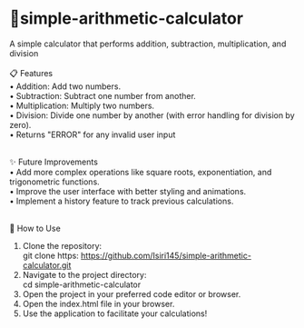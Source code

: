 # 📱simple-arithmetic-calculator
A simple calculator that performs addition, subtraction, multiplication, and division<br><br>
📋 Features<br>
• Addition: Add two numbers.<br>
• Subtraction: Subtract one number from another.<br>
• Multiplication: Multiply two numbers.<br>
• Division: Divide one number by another (with error handling for division by zero).<br>
• Returns "ERROR" for any invalid user input <br><br>

✨ Future Improvements <br>
• Add more complex operations like square roots, exponentiation, and trigonometric functions. <br>
• Improve the user interface with better styling and animations. <br>
• Implement a history feature to track previous calculations.<br><br>

🚀 How to Use <br>
1. Clone the repository: <br>
   git clone https: https://github.com/Isiri145/simple-arithmetic-calculator.git <br>
2. Navigate to the project directory: <br>
   cd simple-arithmetic-calculator <br>
3. Open the project in your preferred code editor or browser. <br>
4. Open the index.html file in your browser. <br>
5. Use the application to facilitate your calculations!
